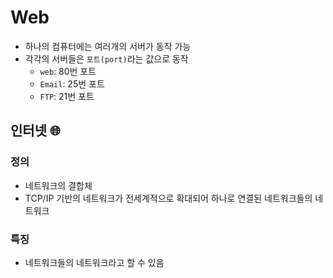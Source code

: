 # Web
- 하나의 컴퓨터에는 여러개의 서버가 동작 가능
- 각각의 서버들은 `포트(port)`라는 값으로 동작
  - `web`: 80번 포트
  - `Email`: 25번 포트
  - `FTP`: 21번 포트

## 인터넷 🌐
### 정의
- 네트워크의 결합체
- TCP/IP 기반의 네트워크가 전세계적으로 확대되어 하나로 연결된 네트워크들의 네트워크

### 특징
- 네트워크들의 네트워크라고 할 수 있음